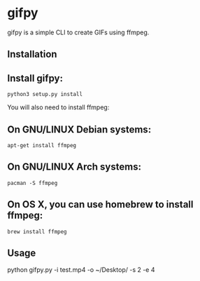 # gifpy
gifpy is a simple CLI to create GIFs using ffmpeg.

## Installation
Install gifpy:
----
    python3 setup.py install
	
You will also need to install ffmpeg:

On GNU/LINUX Debian systems:
----
    apt-get install ffmpeg
On GNU/LINUX Arch systems:
----
    pacman -S ffmpeg
On OS X, you can use homebrew to install ffmpeg:
-----
    brew install ffmpeg

## Usage
python gifpy.py -i test.mp4 -o ~/Desktop/ -s 2 -e 4

